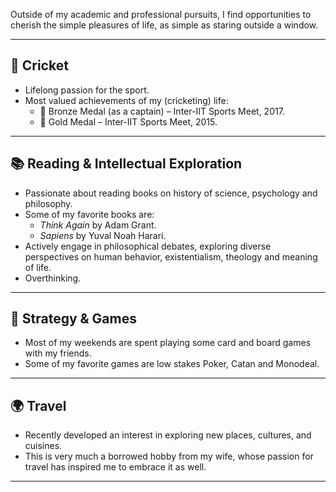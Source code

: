 
Outside of my academic and professional pursuits, I find opportunities to cherish the simple pleasures of life, as simple as staring outside a window.

---

## 🏏 Cricket
- Lifelong passion for the sport.
- Most valued achievements of my (cricketing) life: 
  - 🥉 Bronze Medal (as a captain) – Inter-IIT Sports Meet, 2017.
  - 🥇 Gold Medal – Inter-IIT Sports Meet, 2015.

---


## 📚 Reading & Intellectual Exploration
- Passionate about reading books on history of science, psychology and philosophy.  
- Some of my favorite books are:
  - *Think Again* by Adam Grant.  
  - *Sapiens* by Yuval Noah Harari.  
- Actively engage in philosophical debates, exploring diverse perspectives on human behavior, existentialism, theology and meaning of life.
- Overthinking.

---

## 🎲 Strategy & Games
- Most of my weekends are spent playing some card and board games with my friends.
- Some of my favorite games are low stakes Poker, Catan and Monodeal.

---

## 🌍 Travel
- Recently developed an interest in exploring new places, cultures, and cuisines.
- This is very much a borrowed hobby from my wife, whose passion for travel has inspired me to embrace it as well.

---